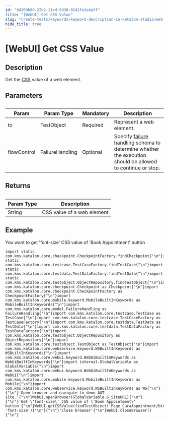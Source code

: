 ```yaml
---
id: "94309b90-22b2-11ed-9930-0242fe3e4a3f"
title: "[WebUI] Get CSS Value"
slug: "create-tests/keywords/keyword-description-in-katalon-studio/web-ui-keywords/webui-get-css-value"
hide_title: true
---
```


# <a id="id_0" class="anchor_top_offset"/><a id="ariaid-title1" class="anchor_top_offset"/>[WebUI] Get CSS Value


## <a id="id_0__id_1" class="anchor_top_offset"/>Description

              
<p xmlns="http://www.w3.org/1999/xhtml" className="p">Get the <a className="xref j-external-link" href="https://en.wikipedia.org/wiki/Cascading_Style_Sheets" target="_blank">CSS</a>   value of a web element.</p> 
      

## <a id="id_0__id_2" class="anchor_top_offset"/>Parameters

              
<table xmlns="http://www.w3.org/1999/xhtml" className="table anchor_top_offset" id="id_0__2f1f3e8a-bfb7-45cf-a519-db6c6f58b67b"><caption /><thead className="thead"><tr className><th className="entry anchor_top_offset" id="id_0__2f1f3e8a-bfb7-45cf-a519-db6c6f58b67b__entry__1">Param</th><th className="entry anchor_top_offset" id="id_0__2f1f3e8a-bfb7-45cf-a519-db6c6f58b67b__entry__2">Param Type</th><th className="entry anchor_top_offset" id="id_0__2f1f3e8a-bfb7-45cf-a519-db6c6f58b67b__entry__3">Mandatory</th><th className="entry anchor_top_offset" id="id_0__2f1f3e8a-bfb7-45cf-a519-db6c6f58b67b__entry__4">Description</th></tr></thead><tbody className="tbody"><tr className><td className="entry" headers="id_0__2f1f3e8a-bfb7-45cf-a519-db6c6f58b67b__entry__1 id_0__2f1f3e8a-bfb7-45cf-a519-db6c6f58b67b__entry__2 id_0__2f1f3e8a-bfb7-45cf-a519-db6c6f58b67b__entry__3 id_0__2f1f3e8a-bfb7-45cf-a519-db6c6f58b67b__entry__4 ">to</td><td className="entry" headers="id_0__2f1f3e8a-bfb7-45cf-a519-db6c6f58b67b__entry__1 id_0__2f1f3e8a-bfb7-45cf-a519-db6c6f58b67b__entry__2 id_0__2f1f3e8a-bfb7-45cf-a519-db6c6f58b67b__entry__3 id_0__2f1f3e8a-bfb7-45cf-a519-db6c6f58b67b__entry__4 ">TestObject</td><td className="entry" headers="id_0__2f1f3e8a-bfb7-45cf-a519-db6c6f58b67b__entry__1 id_0__2f1f3e8a-bfb7-45cf-a519-db6c6f58b67b__entry__2 id_0__2f1f3e8a-bfb7-45cf-a519-db6c6f58b67b__entry__3 id_0__2f1f3e8a-bfb7-45cf-a519-db6c6f58b67b__entry__4 ">Required</td><td className="entry" headers="id_0__2f1f3e8a-bfb7-45cf-a519-db6c6f58b67b__entry__1 id_0__2f1f3e8a-bfb7-45cf-a519-db6c6f58b67b__entry__2 id_0__2f1f3e8a-bfb7-45cf-a519-db6c6f58b67b__entry__3 id_0__2f1f3e8a-bfb7-45cf-a519-db6c6f58b67b__entry__4 ">Represent a web element.</td></tr><tr className><td className="entry" headers="id_0__2f1f3e8a-bfb7-45cf-a519-db6c6f58b67b__entry__1 id_0__2f1f3e8a-bfb7-45cf-a519-db6c6f58b67b__entry__2 id_0__2f1f3e8a-bfb7-45cf-a519-db6c6f58b67b__entry__3 id_0__2f1f3e8a-bfb7-45cf-a519-db6c6f58b67b__entry__4 ">flowControl</td><td className="entry" headers="id_0__2f1f3e8a-bfb7-45cf-a519-db6c6f58b67b__entry__1 id_0__2f1f3e8a-bfb7-45cf-a519-db6c6f58b67b__entry__2 id_0__2f1f3e8a-bfb7-45cf-a519-db6c6f58b67b__entry__3 id_0__2f1f3e8a-bfb7-45cf-a519-db6c6f58b67b__entry__4 ">FailureHandling</td><td className="entry" headers="id_0__2f1f3e8a-bfb7-45cf-a519-db6c6f58b67b__entry__1 id_0__2f1f3e8a-bfb7-45cf-a519-db6c6f58b67b__entry__2 id_0__2f1f3e8a-bfb7-45cf-a519-db6c6f58b67b__entry__3 id_0__2f1f3e8a-bfb7-45cf-a519-db6c6f58b67b__entry__4 ">Optional</td><td className="entry" headers="id_0__2f1f3e8a-bfb7-45cf-a519-db6c6f58b67b__entry__1 id_0__2f1f3e8a-bfb7-45cf-a519-db6c6f58b67b__entry__2 id_0__2f1f3e8a-bfb7-45cf-a519-db6c6f58b67b__entry__3 id_0__2f1f3e8a-bfb7-45cf-a519-db6c6f58b67b__entry__4 ">Specify <a className="xref" href="/maintain/configure-failure-handling-settings-in-katalon-studio">failure handling</a> schema to         determine whether the execution should be allowed to continue or         stop.</td></tr></tbody></table> 
      

## <a id="id_0__id_3" class="anchor_top_offset"/>Returns

              
<table xmlns="http://www.w3.org/1999/xhtml" className="table anchor_top_offset" id="id_0__8bd3a3b6-09ce-4184-b9e6-8c27af886eac"><caption /><thead className="thead"><tr className><th className="entry anchor_top_offset" id="id_0__8bd3a3b6-09ce-4184-b9e6-8c27af886eac__entry__1">Param Type</th><th className="entry anchor_top_offset" id="id_0__8bd3a3b6-09ce-4184-b9e6-8c27af886eac__entry__2">Description</th></tr></thead><tbody className="tbody"><tr className><td className="entry" headers="id_0__8bd3a3b6-09ce-4184-b9e6-8c27af886eac__entry__1 id_0__8bd3a3b6-09ce-4184-b9e6-8c27af886eac__entry__2 ">String</td><td className="entry" headers="id_0__8bd3a3b6-09ce-4184-b9e6-8c27af886eac__entry__1 id_0__8bd3a3b6-09ce-4184-b9e6-8c27af886eac__entry__2 ">CSS value of a web element</td></tr></tbody></table> 
      

## <a id="id_0__id_4" class="anchor_top_offset"/>Example

              
<p xmlns="http://www.w3.org/1999/xhtml" className="p">You want to get 'font-size' CSS value of 'Book Appointment'   button</p> 
              
<pre xmlns="http://www.w3.org/1999/xhtml" className="pre codeblock"><code>import static com.kms.katalon.core.checkpoint.CheckpointFactory.findCheckpoint{"\n"}import static com.kms.katalon.core.testcase.TestCaseFactory.findTestCase{"\n"}import static com.kms.katalon.core.testdata.TestDataFactory.findTestData{"\n"}import static com.kms.katalon.core.testobject.ObjectRepository.findTestObject{"\n"}import com.kms.katalon.core.checkpoint.Checkpoint as Checkpoint{"\n"}import com.kms.katalon.core.checkpoint.CheckpointFactory as CheckpointFactory{"\n"}import com.kms.katalon.core.mobile.keyword.MobileBuiltInKeywords as MobileBuiltInKeywords{"\n"}import com.kms.katalon.core.model.FailureHandling as FailureHandling{"\n"}import com.kms.katalon.core.testcase.TestCase as TestCase{"\n"}import com.kms.katalon.core.testcase.TestCaseFactory as TestCaseFactory{"\n"}import com.kms.katalon.core.testdata.TestData as TestData{"\n"}import com.kms.katalon.core.testdata.TestDataFactory as TestDataFactory{"\n"}import com.kms.katalon.core.testobject.ObjectRepository as ObjectRepository{"\n"}import com.kms.katalon.core.testobject.TestObject as TestObject{"\n"}import com.kms.katalon.core.webservice.keyword.WSBuiltInKeywords as WSBuiltInKeywords{"\n"}import com.kms.katalon.core.webui.keyword.WebUiBuiltInKeywords as WebUiBuiltInKeywords{"\n"}import internal.GlobalVariable as GlobalVariable{"\n"}import com.kms.katalon.core.webui.keyword.WebUiBuiltInKeywords as WebUI{"\n"}import com.kms.katalon.core.mobile.keyword.MobileBuiltInKeywords as Mobile{"\n"}import com.kms.katalon.core.webservice.keyword.WSBuiltInKeywords as WS{"\n"}{"\n"}'Open browser and navigate to demo AUT site.'{"\n"}WebUI.openBrowser(GlobalVariable.G_SiteURL){"\n"}{"\n"}'Get \'font-size\' CSS value of \'Book Appointment\' button'{"\n"}WebUI.getCSSValue(findTestObject('Page_CuraAppointment/btn_BookAppointment'), 'font-size'){"\n"}{"\n"}'Close browser'{"\n"}WebUI.closeBrowser(){"\n"}</code></pre> 
            

